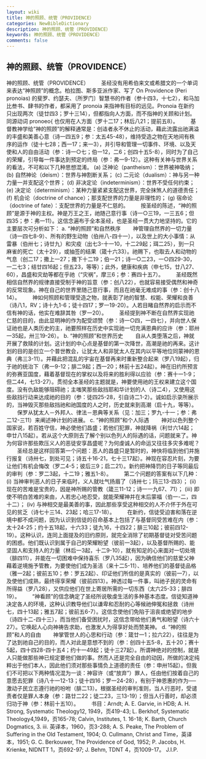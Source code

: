```yaml
---
layout: wiki
title: 神的照顾、统管（PROVIDENCE）
categories: NewBibleDictionary
description: 神的照顾、统管（PROVIDENCE）
keywords: 神的照顾、统管（PROVIDENCE）
comments: false
---
```


## 神的照顾、统管（PROVIDENCE）



神的照顾、统管（PROVIDENCE）
　　圣经没有用希伯来文或希腊文的一个单词来表达“神照顾”的概念。柏拉图、斯多亚派作家、写了 On Providence (Peri
pronoias) 的斐罗、约瑟夫、〔所罗门〕智慧书的作者（参十四3，十七2），和马加比叁书、肆书的作者，都采用了 pronoia 来指神有目标的远见。Pronoia 在新约只出现两次（徒廿四3；罗十三14），但都指向人方面，而不指神的关顾和计划。同源动词 pronoeo{ 也仅用在人方面（罗十二17；林后八21；提前五8）。
　　基督教神学给“神的照顾”的解释通常是：创迼者永不休止的活动，藉此流露出祂满溢的丰盛和美善心意（诗一四五9；参：太五45-48），维持受造之物在天地间有秩序的运作（徒十七28；西一17；来一3），并引导和管理一切事件、环境、以及天使和人的自由活动（参：诗一○七；伯一12，二6；创四十五5-8），同时为了自己的荣耀，引导每一件事达到预定的终局（参：弗一9-12）。这种有关神与世界关系的看法，不可和以下几种思想混淆。 (a) 泛神论（pantheism）：世界被神吸纳； (b) 自然神论（deism）：世界与神割断关系； (c) 二元论（dualism）：神与另一种力量一并支配这个世界； (d) 非决定论（indeterminism）：世界不受任何约束； (e) 决定论（determinism）：某种力量紧紧支配这世界，完全抹煞人的道德责任； (f) 机会论（doctrine of chance）；那支配世界的力量是非理性的； (g) 宿命论（doctrine of fate）：支配世界的力量是不仁慈的。
　　按圣经的陈述，“神的照顾”是源于神的主权。神是万王之王，祂随己意行事（诗一○三19，一三五6；但四35；参：弗一11）。这信念遍布于全本圣经，也是圣经一贯大力地坚持的。它的主要层次可分析如下：
a. “神的照顾”和自然秩序
　　神管理自然界的一切力量（诗一四七8-9）、所有的野生动物（伯卅八-四十一），以及世上的大小事情：从雷暴（伯卅七；诗廿九）和灾疫（出七3-十一10，十二29起；珥二25），到一只麻雀的死亡（太十29），或抽签的结果（箴十六33）。祂赐下，也取去人和动物的气息（创二17；撒上一27；撒下十二19；伯一21；诗一○二23，一○四29-30，一二七3；结廿四16起；但五23，等等）；此外，健康和疾病（申七15，廿八27、60），昌盛和灾劫等都在乎祂（“灾祸”，摩三6；参：赛四十五7）。
　　圣经既然相信自然界的规律直接受制于神的旨意（参：创八22），也就容易接受偶然和神奇的反常现象。神在自己的世界里随己意行事，而且在祂毫无难成的事（参：创十八14）。
　　神如何照顾和管理受造之物，就表彰了祂的智慧、权能、荣耀和良善（诗八1，RV；诗十九1-6；徒十四17；罗一19-20）。人若目睹自然界的启示而不信有神的话，他实在难辞其咎（罗一20）。
　　圣经提到神不断在自然界实现祂仁慈的目的，由此显明神的作为配受颂赞（参：诗一○四，一四七），并向世人保证祂也是人类历史的主，祂要照样在历史中实现祂一切充满恩典的应许（参：耶卅一35起，卅三19-26）。
b. “神的照顾”和世界历史
　　自从人类堕落之后，神就开展了救赎的计划。这计划的中心点是基督的第一次降世，高潮是祂的再来。这计划的目的是创立一个普世教会，让犹太人和非犹太人在其内以平等地位同蒙神的恩典（弗三3-11）。并藉此把混乱的宇宙在基督再来时重新整合起来（罗八19起），归于祂的统治下（弗一9-12；腓二9起；西一20；林前十五24起）。神在旧约所预言的弥赛亚国度，藉着基督现在的掌权以及将来的胜利得以应验（参：赛十一1-9；但二44，七13-27）。贯彻全本圣经的主题就是，神要使用祂的王权来建立这个国度。没有仇敌能够阻碍祂；主嗤笑那些敌挡耶和华计划的人（诗二4），又使用这些敌挡行动来达成祂的目的（参：徒四25-28，引自诗二1-2）。诚如启示录所展示的，当神毁灭那些敌挡祂和祂国度的人之时，历史就来到高潮（启十九，等等）。
　　保罗从犹太人－外邦人、律法－恩典等关系（见：加三；罗九-十一；参：弗二12-三11）来阐述神计划的进展。
c. “神的照顾”和个人际遇
　　神对以色列整个国家说，若百姓守信，神必使他们昌盛；若他们犯罪，神就降祸（利廿六14起；申廿八15起）。若从这个大原则去了解个别以色列人的际遇的话，问题就来了。神为何容许那些欺压义人的恶徒安享昌盛呢？为何虔诚人的命运又往往多灾多难呢？
　　圣经总是这样回答第一个问题：恶人的昌盛只是暂时的，神快将临到他们并施行报复（诗卅七，到处可见；诗五十16-21，七十三17起）。神现在容忍片刻，为要让他们有机会悔改（罗二4-5；彼后三9；启二21）。新约把神降罚的日子等同最后的审判（参：罗二3起，十二19；雅五1-8）。
　　第二个问题的答案有以下几种： (i) 当神审判恶人的日子来临时，义人就吐气扬眉了（诗卅七；玛三13-四3）； (ii) 现在的苦难是宝贵的，因是神所赐的管教（箴三11-12；诗一一九67、71）； (iii) 即使不明白苦难的来由，人若忠心地忍受，就能荣耀神并在末后蒙福（伯一-二，四十二）； (iv) 与神相交是最美善的事，因此那些享受这种相交的人不介怀于外在可见的贫乏（诗七十三14、23起；哈三17-18）。
　　在新约，信徒受迫害和落在逆境中都不成问题，因为认识到信徒的召命基本上包括了与基督同受苦难在内（参：太十24-25；约十五18起，十六33；徒九16，十四22；腓三10起；彼前四12-19）。这种认识，连同上面提及的旧约原则，就完全消除了初期基督徒对受苦问题的困惑。他们既认识到属于自己的荣耀盼望（彼前一3起），以及基督所赐的、能坚固人和支持人的力量（林后一3起，十二9-10），就有知足的心来面对一切处境（腓四11），并能在一切困难中保持喜乐（罗八35起），因为确信他们的慈爱父神藉着逆境施予管教，为要使他们成为圣洁（来十二5-11）、培养他们的基督徒品格（雅一2起；彼前五10；参：罗五2起）、印证他们所信的是真实的（彼前一7），以及使他们成熟，最终得享荣耀（彼前四13）。神透过每一件事，叫祂子民的灵命有所得益（罗八28），又供应他们在世上寄居所需的一切东西（太六25-33；腓四19）。
　　“神看顾”的信念确定了圣经所说敬虔生活的多种基本态度。信徒知道神决定各人的环境，这种认识教导他们以谦卑和忍耐的心等候祂伸冤和拯救（诗卅七，四十13起；雅五7起；彼前五6-7）。这信念使他们免陷于沮丧或绝望的地步（诗四十二-四十三），而当他们备受困扰时，这信念带给他们勇气和盼望（诗六十27）。它唤起人心向神祷告求助，也激发人为得享好处而赞美神。
d. “神的照顾”和人的自由
　　神掌管世人的心思和行动（参：箴廿一1；拉六22），往往是为了达到祂自己的目的，而人对此是意想不到的（参：创四十五5-8，五十20；赛十5起，四十四28-四十五4；约十一49起；徒十三27起）。所谓神绝对的控制，就是人只能做那些神已规定要他们做的事。然而人还是完全自由的动因，所做的决定纯粹出于他们本人，因此他们须对那些事情负上道德的责任（参：申卅15起）。但我们不可把以下两种情况混为一谈：神容许（或“放弃”）罪人，任由他们按着自己的意愿去犯罪（诗八十一12-13；徒十四16；罗一24-28），有别于神恩惠的作为──激动子民立志遵行祂的吩咐（腓二13）。根据圣经的审判准则，当人行恶时，受谴责者仅是罪人本身（参：路廿二22；徒二23，三13-19）；但当人行善时，却必须归功于神（参：林前十五10）。
　　书目：Arndt; A. E. Garvie, in HDB; A. H. Strong, Systematic Theology12, 1949，页419-43; L. Berkhof, Systematic Theology4,1949，页165-78; Calvin, Institutes, 1. 16-18; K. Barth, Church Dogmatics, 3. iii. 英译本，1960，页3-288; A. S. Peake, The Problem of Suffering in the Old
Testament, 1904; O. Cullmann, Christ
and Time，英译本，1951; G. C. Berkouwer, The
Providence of God, 1952; P. Jacobs, H. Krienke, NIDNTT 1，页692-97; J. Behm, TDNT 4，页1009-17。
J.I.P.




